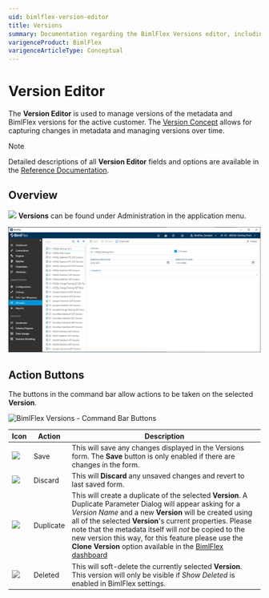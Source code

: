 ```yaml
---
uid: bimlflex-version-editor
title: Versions
summary: Documentation regarding the BimlFlex Versions editor, including editor fields, action buttons, field descriptions, setting options, and overrides.
varigenceProduct: BimlFlex
varigenceArticleType: Conceptual
---
```

# Version Editor

The **Version Editor** is used to manage versions of the metadata and BimlFlex versions for the active customer. The [Version Concept](xref:bimlflex-concepts-version) allows for capturing changes in metadata and managing versions over time.

> [!NOTE]
> Detailed descriptions of all **Version Editor** fields and options are available in the [Reference Documentation](xref:bimlflex-app-reference-documentation-Connections).

## Overview

<img class="icon-inline" src="images/svg-icons/versions.svg" /> **Versions** can be found under Administration in the application menu.

![BimlFlex Versions Editor - Overview](images/bfx-versions-editor-overview.png "BimlFlex Versions Editor - Overview")

## Action Buttons

The buttons in the command bar allow actions to be taken on the selected **Version**.

![BimlFlex Versions - Command Bar Buttons](images/bfx-versions-command-bar.png "BimlFlex Versions - Command Bar Buttons")

| Icon | Action | Description |
| ---- | ------ | ----------- |
| <div class="icon-col m-5" ><img src="images/svg-icons/save.svg" /></div> | Save | This will save any changes displayed in the Versions form.  The **Save** button is only enabled if there are changes in the form. |
| <div class="icon-col m-5"><img src="images/svg-icons/discard.svg" /></div> | Discard | This will **Discard** any unsaved changes and revert to last saved form. |
| <div class="icon-col m-5"><img src="images/svg-icons/duplicate-objects.svg" /></div> | Duplicate | This will create a duplicate of the selected **Version**.  A Duplicate Parameter Dialog will appear asking for a *Version Name* and a new **Version** will be created using all of the selected **Version**'s current properties. Please note that the metadata itself will *not* be copied to the new version this way, for this feature please use the **Clone Version** option available in the [BimlFlex dashboard](xref:bimlflex-dashboard) |
| <div class="icon-col m-5" ><img style="filter: brightness(100%) contrast(95%) grayscale(100%);" src="images/bimlflex-app-action-switch.png" /></div> | Deleted | This will soft-delete the currently selected **Version**. This version will only be visible if *Show Deleted* is enabled in BimlFlex settings. |
